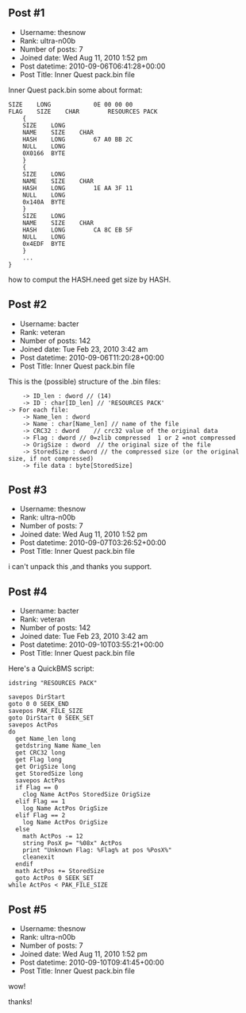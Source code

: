 ## Post #1
- Username: thesnow
- Rank: ultra-n00b
- Number of posts: 7
- Joined date: Wed Aug 11, 2010 1:52 pm
- Post datetime: 2010-09-06T06:41:28+00:00
- Post Title: Inner Quest pack.bin file

Inner Quest		pack.bin
some about format:

```
SIZE	LONG			0E 00 00 00
FLAG	SIZE	CHAR		RESOURCES PACK
	{
	SIZE	LONG
	NAME	SIZE	CHAR
	HASH	LONG		67 A0 BB 2C
	NULL	LONG
	0X0166	BYTE
	}
	{
	SIZE	LONG
	NAME	SIZE	CHAR
	HASH	LONG		1E AA 3F 11
	NULL	LONG
	0x140A	BYTE
	}
	SIZE	LONG
	NAME	SIZE	CHAR
	HASH	LONG		CA 8C EB 5F
	NULL	LONG
	0x4EDF	BYTE
	}
	...
}

```

how to comput the HASH.need get size by HASH.
## Post #2
- Username: bacter
- Rank: veteran
- Number of posts: 142
- Joined date: Tue Feb 23, 2010 3:42 am
- Post datetime: 2010-09-06T11:20:28+00:00
- Post Title: Inner Quest pack.bin file

This is the (possible) structure of the .bin files:

```
    -> ID_len : dword // (14)
    -> ID : char[ID_len] // 'RESOURCES PACK'
-> For each file:
    -> Name_len : dword
    -> Name : char[Name_len] // name of the file
    -> CRC32 : dword    // crc32 value of the original data
    -> Flag : dword // 0=zlib compressed  1 or 2 =not compressed
    -> OrigSize : dword  // the original size of the file
    -> StoredSize : dword // the compressed size (or the original size, if not compressed)
    -> file data : byte[StoredSize]
```
## Post #3
- Username: thesnow
- Rank: ultra-n00b
- Number of posts: 7
- Joined date: Wed Aug 11, 2010 1:52 pm
- Post datetime: 2010-09-07T03:26:52+00:00
- Post Title: Inner Quest pack.bin file

i can't unpack this ,and thanks you support.
## Post #4
- Username: bacter
- Rank: veteran
- Number of posts: 142
- Joined date: Tue Feb 23, 2010 3:42 am
- Post datetime: 2010-09-10T03:55:21+00:00
- Post Title: Inner Quest pack.bin file

Here's a QuickBMS script:

```
idstring "RESOURCES PACK"

savepos DirStart
goto 0 0 SEEK_END
savepos PAK_FILE_SIZE
goto DirStart 0 SEEK_SET
savepos ActPos
do
  get Name_len long
  getdstring Name Name_len
  get CRC32 long
  get Flag long
  get OrigSize long
  get StoredSize long
  savepos ActPos
  if Flag == 0
    clog Name ActPos StoredSize OrigSize
  elif Flag == 1
    log Name ActPos OrigSize
  elif Flag == 2
    log Name ActPos OrigSize
  else
    math ActPos -= 12
    string PosX p= "%08x" ActPos
    print "Unknown Flag: %Flag% at pos %PosX%"
    cleanexit
  endif
  math ActPos += StoredSize
  goto ActPos 0 SEEK_SET
while ActPos < PAK_FILE_SIZE

```
## Post #5
- Username: thesnow
- Rank: ultra-n00b
- Number of posts: 7
- Joined date: Wed Aug 11, 2010 1:52 pm
- Post datetime: 2010-09-10T09:41:45+00:00
- Post Title: Inner Quest pack.bin file

wow!

thanks!
